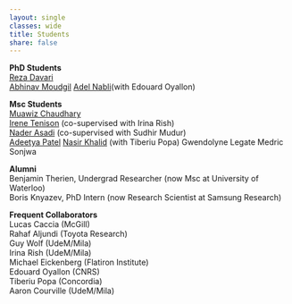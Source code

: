 ```yaml
---
layout: single
classes: wide
title: Students
share: false
---
```



**PhD Students**<br>
[Reza Davari](https://davari.io)<br>
[Abhinav Moudgil](https://amoudgl.github.io/)
[Adel Nabli](https://scholar.google.com/citations?user=bvNfLmMAAAAJ&hl=en)(with Edouard Oyallon)



**Msc Students**<br>
[Muawiz Chaudhary](https://scholar.google.ca/citations?hl=en&user=4Z8ePskAAAAJ)<br>
[Irene Tenison](https://scholar.google.com/citations?user=piW3r38AAAAJ&hl=en) (co-supervised with Irina Rish)<br>
[Nader Asadi](https://naderasadi.github.io/) (co-supervised with Sudhir Mudur)<br>
[Adeetya Patel](https://ca.linkedin.com/in/adeetyap)
[Nasir Khalid](nasir.lol) (with Tiberiu Popa)
Gwendolyne Legate
Medric Sonjwa



**Alumni**<br>
Benjamin Therien, Undergrad Researcher (now Msc at University of Waterloo)<br>
Boris Knyazev, PhD Intern (now Research Scientist at Samsung Research)



**Frequent Collaborators**<br>
Lucas Caccia (McGill) <br>
Rahaf Aljundi (Toyota Research)<br>
Guy Wolf (UdeM/Mila)<br>
Irina Rish (UdeM/Mila)<br>
Michael Eickenberg (Flatiron Institute)<br>
Edouard Oyallon (CNRS)<br>
Tiberiu Popa (Concordia)<br>
Aaron Courville (UdeM/Mila)



